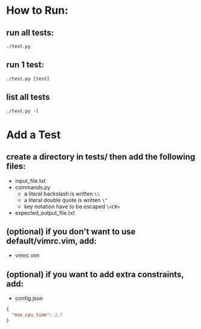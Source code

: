 # How to Run:
## run all tests:
    ./test.py

## run 1 test:
    ./test.py [test]

## list all tests
    ./test.py -l

# Add a Test
## create a directory in tests/ then add the following files:
  - input_file.txt
  - commands.py
    - a literal backslash is written `\\`
    - a literal double quote is written `\"`
    - key notation have to be escaped `\<CR>`
  - expected_output_file.txt

## (optional) if you don't want to use default/vimrc.vim, add:
  - vimrc.vim

## (optional) if you want to add extra constraints, add:
  - config.json
```json
{
  "max_cpu_time": 2.7
}
```
